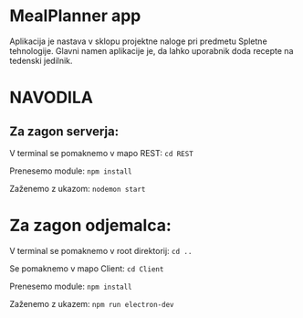 # MealPlanner app
Aplikacija je nastava v sklopu projektne naloge pri predmetu Spletne tehnologije. 
Glavni namen aplikacije je, da lahko uporabnik doda recepte na tedenski jedilnik.

# NAVODILA
## Za zagon serverja:
V terminal se pomaknemo v mapo REST:
    `cd REST`

Prenesemo module:
    `npm install`

Zaženemo z ukazom:
    `nodemon start`

# Za zagon odjemalca:
V terminal se pomaknemo v root direktorij:
    `cd ..`

Se pomaknemo v mapo Client:
    `cd Client`    

Prenesemo module:
    `npm install`

Zaženemo z ukazem:
    `npm run electron-dev`